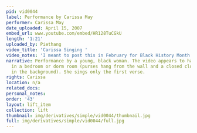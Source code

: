 ```yaml
---
pid: vid0044
label: Performance by Carissa May
performer: Carissa May
date_uploaded: April 15, 2007
embed_url: www.youtube.com/embed/HR128TuCGkU
length: '1:21'
uploaded_by: Piethang
video_title: 'Carissa Singing '
video_notes: 'I meant to post this in February for Black History Month...better late '
narrative: Performance by a young, black woman. The video appears to have been recorded
  in a bedroom or dorm room (purses hang from the wall and a closed closet is visible
  in the background). She sings only the first verse.
rights: Carissa
location: n/a
related_docs: 
personal_notes: 
order: '43'
layout: lift_item
collection: lift
thumbnail: img/derivatives/simple/vid0044/thumbnail.jpg
full: img/derivatives/simple/vid0044/full.jpg
---
```

